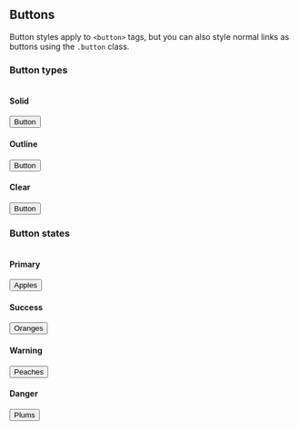 ## Buttons

Button styles apply to `<button>` tags, but you can also style normal links as buttons using the `.button` class.

### Button types

<div class="center grid">
  <div class="padded column">
    <h4>Solid</h4>
    <button>Button</button>
  </div>

  <div class="padded column">
    <h4>Outline</h4>
    <button class="outline">Button</button>
  </div>

  <div class="padded column">
    <h4>Clear</h4>
    <button class="clear">Button</button>
  </div>
</div>

### Button states

<div class="center grid">
  <div class="padded column">
    <h4>Primary</h4>
    <button class="primary">Apples</button>
  </div>

  <div class="padded column">
    <h4>Success</h4>
    <button class="success">Oranges</button>
  </div>

  <div class="padded column">
    <h4>Warning</h4>
    <button class="warning">Peaches</button>
  </div>

  <div class="padded column">
    <h4>Danger</h4>
    <button class="danger">Plums</button>
  </div>
</div>
